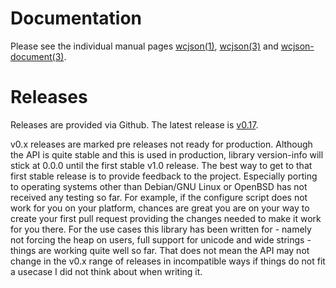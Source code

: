 # Documentation

Please see the individual manual pages [wcjson(1)](wcjson.1.md), [wcjson(3)](wcjson.3.md) and [wcjson-document(3)](wcjson-document.3.md).

# Releases

Releases are provided via Github. The latest release is
[v0.17](https://github.com/wcjson/wcjson/releases/tag/v0.17).

v0.x releases are marked pre releases not ready for production. Although the
API is quite stable and this is used in production, library version-info will
stick at 0.0.0 until the first stable v1.0 release. The best way to get to that
first stable release is to provide feedback to the project. Especially porting
to operating systems other than Debian/GNU Linux or OpenBSD has not received any
testing so far. For example, if the configure script does not work
for you on your platform, chances are great you are on your way to create your
first pull request providing the changes needed to make it work for you there.
For the use cases this library has been written for - namely not forcing
the heap on users, full support for unicode and wide strings - things are
working quite well so far. That does not mean the API may not change in the
v0.x range of releases in incompatible ways if things do not fit a usecase
I did not think about when writing it.
